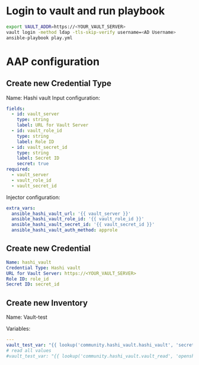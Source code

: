 # Login to vault and run playbook
```bash
export VAULT_ADDR=https://<YOUR_VAULT_SERVER>
vault login -method ldap -tls-skip-verify username=<AD Username>
ansible-playbook play.yml
```

# AAP configuration
## Create new Credential Type
Name: Hashi vault
Input configuration:
```yaml
fields:
  - id: vault_server
    type: string
    label: URL for Vault Server
  - id: vault_role_id
    type: string
    label: Role ID
  - id: vault_secret_id
    type: string
    label: Secret ID
    secret: true
required:
  - vault_server
  - vault_role_id
  - vault_secret_id
```
Injector configuration:
```yaml
extra_vars:
  ansible_hashi_vault_url: '{{ vault_server }}'
  ansible_hashi_vault_role_id: '{{ vault_role_id }}'
  ansible_hashi_vault_secret_id: '{{ vault_secret_id }}'
  ansible_hashi_vault_auth_method: approle
```
## Create new Credential
```yaml
Name: hashi_vault
Credential Type: Hashi vault
URL for Vault Server: https://<YOUR_VAULT_SERVER>
Role ID: role_id
Secret ID: secret_id
```
## Create new Inventory
Name: Vault-test

Variables:
```yaml
---
vault_test_var: "{{ lookup('community.hashi_vault.hashi_vault', 'secret=openshift/data/infra:test validate_certs=false') }}"
# read all values
#vault_test_var: "{{ lookup('community.hashi_vault.vault_read', 'openshift/data/infra', validate_certs=false) }}"
```
